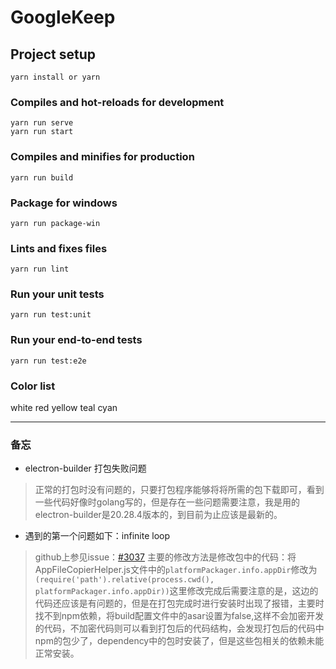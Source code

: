 # GoogleKeep

## Project setup
```
yarn install or yarn
```

### Compiles and hot-reloads for development
```
yarn run serve
yarn run start
```

### Compiles and minifies for production
```
yarn run build
```

### Package for windows
```
yarn run package-win
```

### Lints and fixes files
```
yarn run lint
```

### Run your unit tests
```
yarn run test:unit
```

### Run your end-to-end tests
```
yarn run test:e2e
```

### Color list

white red yellow teal cyan

---

### 备忘

- electron-builder 打包失败问题

> 正常的打包时没有问题的，只要打包程序能够将将所需的包下载即可，看到一些代码好像时golang写的，但是存在一些问题需要注意，我是用的electron-builder是20.28.4版本的，到目前为止应该是最新的。

- 遇到的第一个问题如下：infinite loop

> github上参见issue：[#3037](https://github.com/electron-userland/electron-builder/issues/3037) 主要的修改方法是修改包中的代码：将AppFileCopierHelper.js文件中的```` platformPackager.info.appDir ````修改为 ````(require('path').relative(process.cwd(), platformPackager.info.appDir))````这里修改完成后需要注意的是，这边的代码还应该是有问题的，但是在打包完成时进行安装时出现了报错，主要时找不到npm依赖，将build配置文件中的asar设置为false,这样不会加密开发的代码，不加密代码则可以看到打包后的代码结构，会发现打包后的代码中npm的包少了，dependency中的包时安装了，但是这些包相关的依赖未能正常安装。



